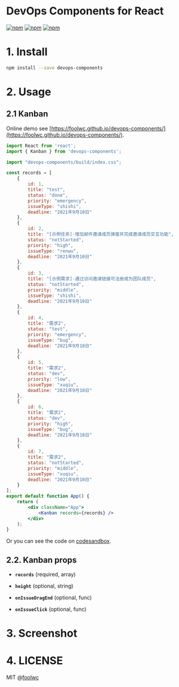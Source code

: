 # DevOps Components for React

[![npm](https://img.shields.io/npm/v/devops-components.svg)](https://www.npmjs.com/package/devops-components)
[![npm](https://img.shields.io/npm/dt/devops-components.svg)](https://www.npmjs.com/package/devops-components)
[![npm](https://img.shields.io/npm/l/devops-components.svg)](https://www.npmjs.com/package/devops-components)
# 1. Install

```sh
npm install --save devops-components
```
# 2. Usage

## 2.1 Kanban

Online demo see [https://foolwc.github.io/devops-components/](https://foolwc.github.io/devops-components/).

```jsx
import React from 'react';
import { Kanban } from 'devops-components';

import "devops-components/build/index.css";

const records = [
    {
        id: 1,
        title: "test",
        status: "done",
        priority: "emergency",
        issueType: "shishi",
        deadline: "2021年9月10日"
    },
    {
        id: 2,
        title: "[示例任务]-增加邮件邀请成员弹窗并完成邀请成员交互功能",
        status: "notStarted",
        priority: "high",
        issueType: "renwu",
        deadline: "2021年9月10日"
    },
    {
        id: 3,
        title: "[示例需求]-通过访问邀请链接可注册成为团队成员",
        status: "notStarted",
        priority: "middle",
        issueType: "shishi",
        deadline: "2021年9月10日"
    },
    {
        id: 4,
        title: "需求2",
        status: "test",
        priority: "emergency",
        issueType: "bug",
        deadline: "2021年9月10日"
    },
    {
        id: 5,
        title: "需求2",
        status: "dev",
        priority: "low",
        issueType: "xuqiu",
        deadline: "2021年9月10日"
    },
    {
        id: 6,
        title: "需求2",
        status: "dev",
        priority: "high",
        issueType: "bug",
        deadline: "2021年9月10日"
    },
    {
        id: 7,
        title: "需求2",
        status: "notStarted",
        priority: "middle",
        issueType: "xuqiu",
        deadline: "2021年9月10日"
    }
];
export default function App() {
    return (
        <div className="App">
            <Kanban records={records} />
        </div>
    );
}
```

Or you can see the code on  [codesandbox](https://codesandbox.io/s/kanban-wob5z?file=/src/App.js:23-1244).

## 2.2. Kanban props
- **`records`** (required, array)

- **`height`** (optional, string)

- **`onIssueDragEnd`** (optional, func)

- **`onIssueClick`** (optional, func)

# 3. Screenshot

# 4. LICENSE

MIT @[foolwc](https://github.com/foolwc)